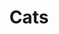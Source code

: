 ---
inv_num: 2018-006
add_credit:
url: 2018-006-cats
title: Cats
year: '2018'
display_year: '2018'
medium: Pen on paper (produced by Mutoh XP-300)
dims: 14 x 11 in
pitch: "​Stamp - cats"
ps: 'Edition 4 EAI. '
live_url: http://eai.org
youtube:
related_code:
subheading:
download:
commission:
related:
layout: things-i-made
---